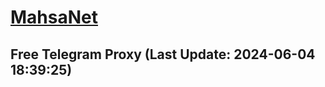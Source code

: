 
# [MahsaNet](https://t.me/mahsa_net)
## Free Telegram Proxy (Last Update: 2024-06-04 18:39:25)

    